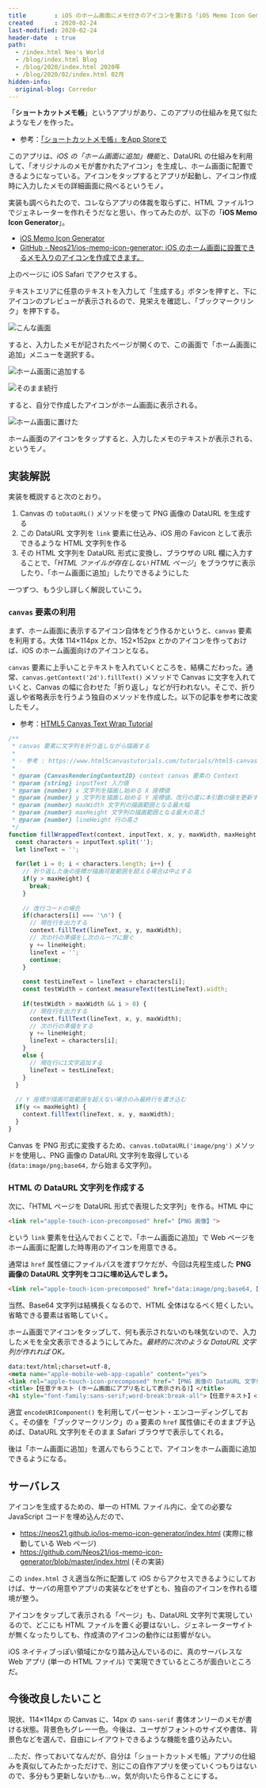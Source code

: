 ```yaml
---
title        : iOS のホーム画面にメモ付きのアイコンを置ける「iOS Memo Icon Generator」を作った
created      : 2020-02-24
last-modified: 2020-02-24
header-date  : true
path:
  - /index.html Neo's World
  - /blog/index.html Blog
  - /blog/2020/index.html 2020年
  - /blog/2020/02/index.html 02月
hidden-info:
  original-blog: Corredor
---
```


「**ショートカットメモ帳**」というアプリがあり、このアプリの仕組みを見て似たようなモノを作った。

- 参考：[「ショートカットメモ帳」をApp Storeで](https://apps.apple.com/jp/app/%E3%82%B7%E3%83%A7%E3%83%BC%E3%83%88%E3%82%AB%E3%83%83%E3%83%88%E3%83%A1%E3%83%A2%E5%B8%B3/id1073850078)

このアプリは、*iOS の「ホーム画面に追加」機能*と、DataURL の仕組みを利用して、「オリジナルのメモが書かれたアイコン」を生成し、ホーム画面に配置できるようになっている。アイコンをタップするとアプリが起動し、アイコン作成時に入力したメモの詳細画面に飛べるというモノ。

実装も調べられたので、コレならアプリの体裁を取らずに、HTML ファイル1つでジェネレーターを作れそうだなと思い、作ってみたのが、以下の「**iOS Memo Icon Generator**」。

- [iOS Memo Icon Generator](https://neos21.github.io/ios-memo-icon-generator/)
- [GitHub - Neos21/ios-memo-icon-generator: iOS のホーム画面に設置できるメモ入りのアイコンを作成できます。](https://github.com/Neos21/ios-memo-icon-generator)

上のページに iOS Safari でアクセスする。

テキストエリアに任意のテキストを入力して「生成する」ボタンを押すと、下にアイコンのプレビューが表示されるので、見栄えを確認し、「ブックマークリンク」を押下する。

![こんな画面](24-03-03.png)

すると、入力したメモが記されたページが開くので、この画面で「ホーム画面に追加」メニューを選択する。

![ホーム画面に追加する](24-03-01.png)

![そのまま続行](24-03-02.png)

すると、自分で作成したアイコンがホーム画面に表示される。

![ホーム画面に置けた](24-03-04.png)

ホーム画面のアイコンをタップすると、入力したメモのテキストが表示される、というモノ。

## 実装解説

実装を概説すると次のとおり。

1. Canvas の `toDataURL()` メソッドを使って PNG 画像の DataURL を生成する
2. この DataURL 文字列を `link` 要素に仕込み、iOS 用の Favicon として表示できるような HTML 文字列を作る
3. その HTML 文字列を DataURL 形式に変換し、ブラウザの URL 欄に入力することで、「*HTML ファイルが存在しない HTML ページ*」をブラウザに表示したり、「ホーム画面に追加」したりできるようにした

一つずつ、もう少し詳しく解説していこう。

### `canvas` 要素の利用

まず、ホーム画面に表示するアイコン自体をどう作るかというと、`canvas` 要素を利用する。大体 114×114px とか、152×152px とかのアイコンを作っておけば、iOS のホーム画面向けのアイコンとなる。

`canvas` 要素に上手いことテキストを入れていくところを、結構こだわった。通常、`canvas.getContext('2d').fillText()` メソッドで Canvas に文字を入れていくと、Canvas の幅に合わせた「折り返し」などが行われない。そこで、折り返しや省略表示を行うよう独自のメソッドを作成した。以下の記事を参考に改変したモノ。

- 参考：[HTML5 Canvas Text Wrap Tutorial](https://www.html5canvastutorials.com/tutorials/html5-canvas-wrap-text-tutorial/)

```javascript
/**
 * canvas 要素に文字列を折り返しながら描画する
 * 
 * - 参考 : https://www.html5canvastutorials.com/tutorials/html5-canvas-wrap-text-tutorial/
 * 
 * @param {CanvasRenderingContext2D} context canvas 要素の Context
 * @param {string} inputText 入力値
 * @param {number} x 文字列を描画し始める X 座標値
 * @param {number} y 文字列を描画し始める Y 座標値。改行の度に本引数の値を更新する
 * @param {number} maxWidth 文字列の描画範囲となる最大幅
 * @param {number} maxHeight 文字列の描画範囲となる最大の高さ
 * @param {number} lineHeight 行の高さ
 */
function fillWrappedText(context, inputText, x, y, maxWidth, maxHeight, lineHeight) {
  const characters = inputText.split('');
  let lineText = '';
  
  for(let i = 0; i < characters.length; i++) {
    // 折り返した後の座標が描画可能範囲を超える場合は中止する
    if(y > maxHeight) {
      break;
    }
    
    // 改行コードの場合
    if(characters[i] === '\n') {
      // 現在行を出力する
      context.fillText(lineText, x, y, maxWidth);
      // 次の行の準備をし次のループに繋ぐ
      y += lineHeight;
      lineText = '';
      continue;
    }
    
    const testLineText = lineText + characters[i];
    const testWidth = context.measureText(testLineText).width;
    
    if(testWidth > maxWidth && i > 0) {
      // 現在行を出力する
      context.fillText(lineText, x, y, maxWidth);
      // 次の行の準備をする
      y += lineHeight;
      lineText = characters[i];
    }
    else {
      // 現在行に1文字追加する
      lineText = testLineText;
    }
  }
  
  // Y 座標が描画可能範囲を超えない場合のみ最終行を書き込む
  if(y <= maxHeight) {
    context.fillText(lineText, x, y, maxWidth);
  }
}
```

Canvas を PNG 形式に変換するため、`canvas.toDataURL('image/png')` メソッドを使用し、PNG 画像の DataURL 文字列を取得している (`data:image/png;base64,` から始まる文字列)。

### HTML の DataURL 文字列を作成する

次に、「HTML ページを DataURL 形式で表現した文字列」を作る。HTML 中に

```html
<link rel="apple-touch-icon-precomposed" href="【PNG 画像】">
```

という `link` 要素を仕込んでおくことで、「ホーム画面に追加」で Web ページをホーム画面に配置した時専用のアイコンを用意できる。

通常は `href` 属性値にファイルパスを渡すワケだが、今回は先程生成した **PNG 画像の DataURL 文字列をココに埋め込んでしまう。**

```html
<link rel="apple-touch-icon-precomposed" href="data:image/png;base64,【… Base64 文字列】">
```

当然、Base64 文字列は結構長くなるので、HTML 全体はなるべく短くしたい。省略できる要素は省略していく。

ホーム画面でアイコンをタップして、何も表示されないのも味気ないので、入力したメモを全文表示できるようにしてみた。*最終的に次のような DataURL 文字列が作れれば OK。*

```html
data:text/html;charset=utf-8,
<meta name="apple-mobile-web-app-capable" content="yes">
<link rel="apple-touch-icon-precomposed" href="【PNG 画像の DataURL 文字列】">
<title>【任意テキスト (ホーム画面にアプリ名として表示される)】</title>
<h1 style="font-family:sans-serif;word-break:break-all">【任意テキスト】</h1>
```

適宜 `encodeURIComponent()` を利用してパーセント・エンコーディングしておく。その値を「ブックマークリンク」の `a` 要素の `href` 属性値にそのままブチ込めば、DataURL 文字列をそのまま Safari ブラウザで表示してくれる。

後は「ホーム画面に追加」を選んでもらうことで、アイコンをホーム画面に追加できるようになる。

## サーバレス

アイコンを生成するための、単一の HTML ファイル内に、全ての必要な JavaScript コードを埋め込んだので、

- <https://neos21.github.io/ios-memo-icon-generator/index.html> (実際に稼動している Web ページ)
- <https://github.com/Neos21/ios-memo-icon-generator/blob/master/index.html> (その実装)

この `index.html` さえ適当な所に配置して iOS からアクセスできるようにしておけば、サーバの用意やアプリの実装などをせずとも、独自のアイコンを作れる環境が整う。

アイコンをタップして表示される「ページ」も、DataURL 文字列で実現しているので、どこにも HTML ファイルを置く必要はないし、ジェネレーターサイトが無くなったりしても、作成済のアイコンの動作には影響がない。

iOS ネイティブっぽい領域にかなり踏み込んでいるのに、真のサーバレスな Web アプリ (単一の HTML ファイル) で実現できているところが面白いところだ。

## 今後改良したいこと

現状、114×114px の Canvas に、14px の `sans-serif` 書体オンリーのメモが書ける状態。背景色もグレー一色。今後は、ユーザがフォントのサイズや書体、背景色などを選んで、自由にレイアウトできるような機能を盛り込みたい。

…ただ、作っておいてなんだが、自分は「ショートカットメモ帳」アプリの仕組みを真似してみたかっただけで、別にこの自作アプリを使っていくつもりはないので、多分もう更新しないかも…ｗ。気が向いたら作ることにする。
